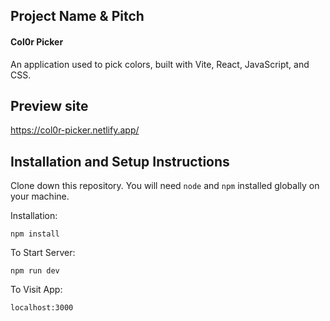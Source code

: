 ## Project Name & Pitch

#### Col0r Picker 

An application used to pick colors, built with Vite, React, JavaScript, and CSS.

## Preview site
https://col0r-picker.netlify.app/





## Installation and Setup Instructions
 

Clone down this repository. You will need `node` and `npm` installed globally on your machine.  

Installation:

`npm install`  

To Start Server:

`npm run dev`   

To Visit App:

`localhost:3000`  
